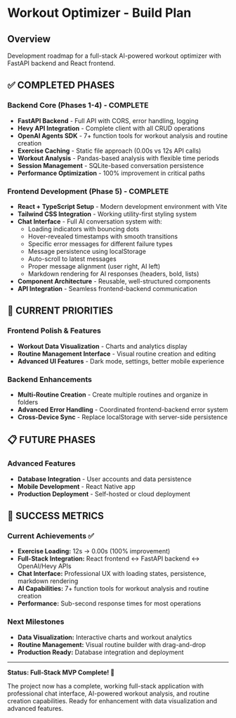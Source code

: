 # Workout Optimizer - Build Plan

## Overview
Development roadmap for a full-stack AI-powered workout optimizer with FastAPI backend and React frontend.

## ✅ COMPLETED PHASES

### Backend Core (Phases 1-4) - COMPLETE
- **FastAPI Backend** - Full API with CORS, error handling, logging
- **Hevy API Integration** - Complete client with all CRUD operations  
- **OpenAI Agents SDK** - 7+ function tools for workout analysis and routine creation
- **Exercise Caching** - Static file approach (0.00s vs 12s API calls)
- **Workout Analysis** - Pandas-based analysis with flexible time periods
- **Session Management** - SQLite-based conversation persistence
- **Performance Optimization** - 100% improvement in critical paths

### Frontend Development (Phase 5) - COMPLETE
- **React + TypeScript Setup** - Modern development environment with Vite
- **Tailwind CSS Integration** - Working utility-first styling system
- **Chat Interface** - Full AI conversation system with:
  - Loading indicators with bouncing dots
  - Hover-revealed timestamps with smooth transitions  
  - Specific error messages for different failure types
  - Message persistence using localStorage
  - Auto-scroll to latest messages
  - Proper message alignment (user right, AI left)
  - Markdown rendering for AI responses (headers, bold, lists)
- **Component Architecture** - Reusable, well-structured components
- **API Integration** - Seamless frontend-backend communication

## 🔄 CURRENT PRIORITIES

### Frontend Polish & Features
- **Workout Data Visualization** - Charts and analytics display
- **Routine Management Interface** - Visual routine creation and editing
- **Advanced UI Features** - Dark mode, settings, better mobile experience

### Backend Enhancements  
- **Multi-Routine Creation** - Create multiple routines and organize in folders
- **Advanced Error Handling** - Coordinated frontend-backend error system
- **Cross-Device Sync** - Replace localStorage with server-side persistence

## 📋 FUTURE PHASES

### Advanced Features
- **Database Integration** - User accounts and data persistence
- **Mobile Development** - React Native app
- **Production Deployment** - Self-hosted or cloud deployment

## 🎯 SUCCESS METRICS

### Current Achievements ✅
- **Exercise Loading:** 12s → 0.00s (100% improvement)
- **Full-Stack Integration:** React frontend ↔ FastAPI backend ↔ OpenAI/Hevy APIs
- **Chat Interface:** Professional UX with loading states, persistence, markdown rendering
- **AI Capabilities:** 7+ function tools for workout analysis and routine creation
- **Performance:** Sub-second response times for most operations

### Next Milestones
- **Data Visualization:** Interactive charts and workout analytics
- **Routine Management:** Visual routine builder with drag-and-drop
- **Production Ready:** Database integration and deployment

---

**Status: Full-Stack MVP Complete! 🎉** 

The project now has a complete, working full-stack application with professional chat interface, AI-powered workout analysis, and routine creation capabilities. Ready for enhancement with data visualization and advanced features. 